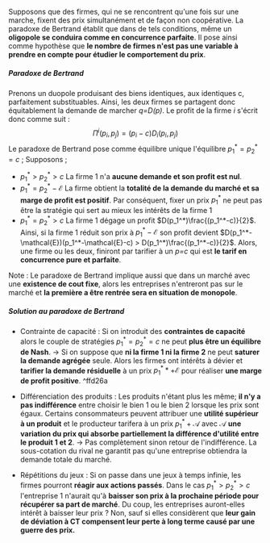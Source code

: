 Supposons que des firmes, qui ne se rencontrent qu'une fois sur une marche, fixent des prix simultanément et de façon non coopérative.
La paradoxe de Bertrand établit que dans de tels conditions, même un **oligopole se conduira comme en concurrence parfaite**. Il pose ainsi comme hypothèse que **le nombre de firmes n'est pas une variable à prendre en compte pour étudier le comportement du prix**.

##### Paradoxe de Bertrand
Prenons un duopole produisant des biens identiques, aux identiques c, parfaitement substituables. 
Ainsi, les deux firmes se partagent donc équitablement la demande de marcher *q=D(p)*. Le profit de la firme *i* s'écrit donc comme suit  : $$\Pi^i(p_i,p_j)=(p_i-c)D_i(p_i,p_j)$$
Le paradoxe de Bertrand pose comme équilibre unique l'équilibre $p_1^*=p_2^*=c$ ;
Supposons ;
- $p_1^*>p_2^*>c$ La firme 1 n'a **aucune demande et son profit est nul**.
- $p_1^*=p_2^*- \mathcal{E}$ La firme obtient la **totalité de la demande du marché et sa marge de profit est positif**.
Par conséquent, fixer un prix $p_1^*$ ne peut pas être la stratégie qui sert au mieux les intérêts de la firme 1
- $p_1^*=p_2^*>c$ La firme 1 dégage un profit $D(p_1^*)\frac{(p_1^*-c)}{2}$. Ainsi, si la firme 1 réduit son prix à $p_1^*- \mathcal{E}$ son profit devient $D(p_1^*-\mathcal{E})(p_1^*-\mathcal{E}-c) > D(p_1^*)\frac{(p_1^*-c)}{2}$.
Alors, une firme ou les deux, finiront par tarifier à un *p=c* qui est **le tarif en concurrence pure et parfaite**. 

Note : 
Le paradoxe de Bertrand implique aussi que dans un marché avec une **existence de cout fixe**, alors les entreprises n'entreront pas sur le marché et **la première a être rentrée sera en situation de monopole**.

##### Solution au paradoxe de Bertrand
- Contrainte de capacité :
Si on introduit des **contraintes de capacité** alors le couple de stratégies $p_1^*=p_2^*=c$ ne peut **plus être un équilibre de Nash**.
-> Si on suppose que **ni la firme 1 ni la firme 2** ne peut **saturer la demande agrégée** seule. Alors les firmes ont intérêts à dévier et **tarifier la demande résiduelle** à un prix $p_1^** + \mathcal{E}$ pour réaliser **une marge de profit positive**.
 ^ffd26a
- Différenciation des produits :
Les produits n'étant plus les même; **il n'y a pas indifférence** entre choisir le bien 1 ou le bien 2 lorsque les prix sont égaux. Certains consommateurs peuvent attribuer une **utilité supérieur à un produit** et le producteur tarifera à un prix $p_1^* + \mathcal{A}$  avec $\mathcal{A}$ **une variation du prix qui absorbe partiellement la différence d'utilité entre le produit 1 et 2**. -> Pas complètement sinon retour de l'indifférence. La sous-cotation du rival ne garantit pas qu'une entreprise obtiendra la demande totale du marché. 

- Répétitions du jeux : 
Si on passe dans une jeux à temps infinie, les firmes pourront **réagir aux actions passés**. Dans le cas $p_1^*>p_2^*>c$ l'entreprise 1 n'aurait qu'à **baisser son prix à la prochaine période pour récupérer sa part de marché**. Du coup, les entreprises auront-elles intérêt à baisser leur prix ? Non, sauf si elles considèrent que **leur gain de déviation à CT compensent leur perte à long terme causé par une guerre des prix.**


